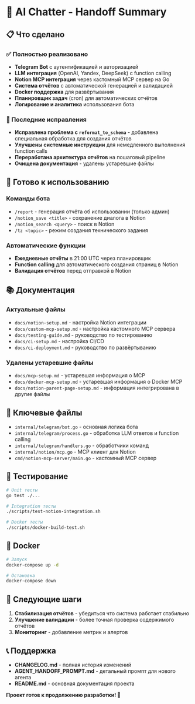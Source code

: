 # 🤝 AI Chatter - Handoff Summary

## 📋 Что сделано

### ✅ Полностью реализовано
- **Telegram Bot** с аутентификацией и авторизацией
- **LLM интеграция** (OpenAI, Yandex, DeepSeek) с function calling
- **Notion MCP интеграция** через кастомный MCP сервер на Go
- **Система отчётов** с автоматической генерацией и валидацией
- **Docker поддержка** для развёртывания
- **Планировщик задач** (cron) для автоматических отчётов
- **Логирование и аналитика** использования бота

### 🔧 Последние исправления
- **Исправлена проблема с `reformat_to_schema`** - добавлена специальная обработка для создания отчётов
- **Улучшены системные инструкции** для немедленного выполнения function calls
- **Переработана архитектура отчётов** на пошаговый pipeline
- **Очищена документация** - удалены устаревшие файлы

## 🚀 Готово к использованию

### Команды бота
- `/report` - генерация отчёта об использовании (только админ)
- `/notion_save <title>` - сохранение диалога в Notion
- `/notion_search <query>` - поиск в Notion
- `/tz <topic>` - режим создания технического задания

### Автоматические функции
- **Ежедневные отчёты** в 21:00 UTC через планировщик
- **Function calling** для автоматического создания страниц в Notion
- **Валидация отчётов** перед отправкой в Notion

## 📚 Документация

### Актуальные файлы
- `docs/notion-setup.md` - настройка Notion интеграции
- `docs/custom-mcp-setup.md` - настройка кастомного MCP сервера
- `docs/testing-guide.md` - руководство по тестированию
- `docs/ci-setup.md` - настройка CI/CD
- `docs/ci-deployment.md` - руководство по развёртыванию

### Удалены устаревшие файлы
- `docs/mcp-setup.md` - устаревшая информация о MCP
- `docs/docker-mcp-setup.md` - устаревшая информация о Docker MCP
- `docs/notion-parent-page-setup.md` - информация интегрирована в другие файлы

## 🔑 Ключевые файлы

- `internal/telegram/bot.go` - основная логика бота
- `internal/telegram/process.go` - обработка LLM ответов и function calling
- `internal/telegram/handlers.go` - обработчики команд
- `internal/notion/mcp.go` - MCP клиент для Notion
- `cmd/notion-mcp-server/main.go` - кастомный MCP сервер

## 🧪 Тестирование

```bash
# Unit тесты
go test ./...

# Integration тесты
./scripts/test-notion-integration.sh

# Docker тесты
./scripts/docker-build-test.sh
```

## 🐳 Docker

```bash
# Запуск
docker-compose up -d

# Остановка
docker-compose down
```

## 🎯 Следующие шаги

1. **Стабилизация отчётов** - убедиться что система работает стабильно
2. **Улучшение валидации** - более точная проверка содержимого отчётов
3. **Мониторинг** - добавление метрик и алертов

## 📞 Поддержка

- **CHANGELOG.md** - полная история изменений
- **AGENT_HANDOFF_PROMPT.md** - детальный промпт для нового агента
- **README.md** - основная документация проекта

**Проект готов к продолжению разработки! 🚀**
